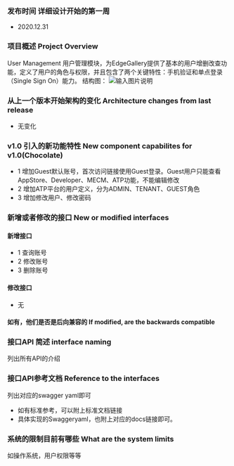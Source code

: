 ### 发布时间 详细设计开始的第一周
- 2020.12.31

### 项目概述 Project Overview
User Management 用户管理模块，为EdgeGallery提供了基本的用户增删改查功能，定义了用户的角色与权限，并且包含了两个关键特性：手机验证和单点登录（Single Sign On）能力。
结构图：
![输入图片说明](https://images.gitee.com/uploads/images/2020/1116/103814_b26820ac_5659718.png "屏幕截图.png")

### 从上一个版本开始架构的变化 Architecture changes from last release
- 无变化

### v1.0 引入的新功能特性 New component capabilites for v1.0(Chocolate)
- 1 增加Guest默认账号，首次访问链接使用Guest登录。Guest用户只能查看AppStore、Developer、MECM、ATP功能，不能编辑修改
- 2 增加ATP平台的用户定义，分为ADMIN、TENANT、GUEST角色
- 3 增加修改用户、修改密码

### 新增或者修改的接口 New or modified interfaces
#### 新增接口
- 1 查询账号
- 2 修改账号
- 3 删除账号

#### 修改接口
- 无

#### 如有，他们是否是后向兼容的 If modified, are the backwards compatible


### 接口API 简述 interface naming
列出所有API的介绍

### 接口API参考文档 Reference to the interfaces
列出对应的swagger yaml即可
- 如有标准参考，可以附上标准文档链接
- 具体实现的Swaggeryaml，也附上对应的docs链接即可。

### 系统的限制目前有哪些 What are the system limits
如操作系统，用户权限等等